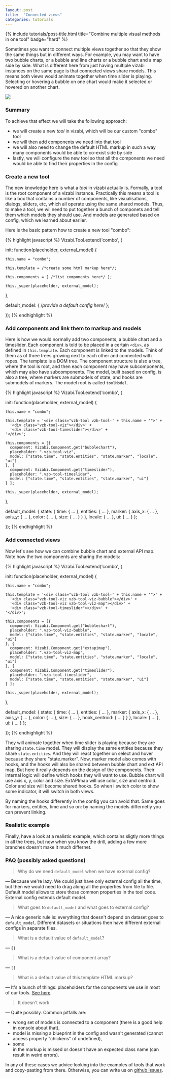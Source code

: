 ```yaml
---
layout: post
title:  "Connected views"
categories: tutorials
---
```


{%
  include tutorials/post-title.html
  title="Combine multiple visual methods in one tool"
  badge="hard"
%}
<!--more-->

Sometimes you want to connect multiple views together so that they show the same things but in different ways. For example, you may want to have two bubble charts, or a bubble and line charts or a bubble chart and a map side by side. What is different here from just having multiple vizabi instances on the same page is that connected views share models. This means both views would animate together when time slider is playing. Selecting or hovering a bubble on one chart would make it selected or hovered on another chart.

![](/assets/images/connected-views-demo.gif)

### Summary  

To achieve that effect we will take the following approach:
- we will create a new _tool_ in vizabi, which will be our custom "combo" tool
- we will then add components we need into that tool
- we will also need to change the default HTML markup in such a way many components would be able to co-exist side by side
- lastly, we will configure the new tool so that all the components we need would be able to find their properties in the config

### Create a new tool

The new knowledge here is what a _tool_ in vizabi actually is. Formally, a tool is the root component of a vizabi instance. Practically this means a tool is like a box that contains a number of components, like visualisations, dialogs, sliders, etc, which all operate using the same shared models. Thus, to make a tool, we wil need to put together a bunch of componets and tell them which models they should use. And models are generated based on config, which we learned about earlier.

Here is the basic pattern how to create a new tool "combo":

{% highlight javascript %}
Vizabi.Tool.extend('combo', {

  init: function(placeholder, external_model) {

    this.name = "combo";

    this.template = /*create some html markup here*/;

    this.components = [ /*list components here*/ ];

    this._super(placeholder, external_model);
  },

  default_model: { /*provide a default config here*/ };
 
});
{% endhighlight %}

### Add components and link them to markup and models

Here is how we would normally add two components, a bubble chart and a timeslider. Each component is told to be placed in a certain `<div>`, as defined in `this.template`. Each component is linked to the models. Think of them as of three trees growing next to each other and connected with ropes. The template is a DOM tree. The component structure is also a tree, where the tool is root, and then each component may have subcomponents, which may also have subcomponents. The model, built based on config, is also a tree, where markers are submodels of state, and hooks are submodels of markers. The model root is called `toolModel`.

{% highlight javascript %}
Vizabi.Tool.extend('combo', {

  init: function(placeholder, external_model) {

    this.name = "combo";

    this.template = '<div class="vzb-tool vzb-tool-' + this.name + '">' +
      '<div class="vzb-tool-viz"></div>' +
      '<div class="vzb-tool-timeslider"></div>' +
    '</div>';

    this.components = [{
      component: Vizabi.Component.get("bubblechart"),
      placeholder: ".vzb-tool-viz",
      model: ["state.time", "state.entities", "state.marker", "locale", "ui"]
    }, {
      component: Vizabi.Component.get("timeslider"),
      placeholder: ".vzb-tool-timeslider",
      model: ["state.time", "state.entities", "state.marker", "ui"]
    } ];

    this._super(placeholder, external_model);
  },

  default_model: {
    state: {
      time: { ... },
      entities: { ... },
      marker: {
        axis_x: { ... },
        axis_y: { ... },
        color: { ... },
        size: { ... }
      }
    },
    locale: { ... },
    ui: { ... }
  };
 
});
{% endhighlight %}

### Add connected views

Now let's see how we can combine bubble chart and external API map. Note how the two components are sharing the models:

{% highlight javascript %}
Vizabi.Tool.extend('combo', {

  init: function(placeholder, external_model) {

    this.name = "combo";

    this.template = '<div class="vzb-tool vzb-tool-' + this.name + '">' +
      '<div class="vzb-tool-viz vzb-tool-viz-bubble"></div>' +
      '<div class="vzb-tool-viz vzb-tool-viz-map"></div>' +
      '<div class="vzb-tool-timeslider"></div>' +
    '</div>';

    this.components = [{
      component: Vizabi.Component.get("bubblechart"),
      placeholder: ".vzb-tool-viz-bubble",
      model: ["state.time", "state.entities", "state.marker", "locale", "ui"]
    }, {    
      component: Vizabi.Component.get("extapimap"),
      placeholder: ".vzb-tool-viz-map",
      model: ["state.time", "state.entities", "state.marker", "locale", "ui"]
    }, {
      component: Vizabi.Component.get("timeslider"),
      placeholder: ".vzb-tool-timeslider",
      model: ["state.time", "state.entities", "state.marker", "ui"]
    } ];

    this._super(placeholder, external_model);
  },

  default_model: {
    state: {
      time: { ... },
      entities: { ... },
      marker: {
        axis_x: { ... },
        axis_y: { ... },
        color: { ... },
        size: { ... },
        hook_centroid: { ... }
      }
    },
    locale: { ... },
    ui: { ... }
  };
 
});
{% endhighlight %}

They will animate together when time slider is playing because they are sharing `state.time` model. They will display the same entities because they share `state.entities`. And they will react together on select and hover because they share "state.marker". Now, marker model also comes with hooks, and the hooks will also be shared between bubble chart and ext API map. But here it really depends on the design of the components. Their internal logic will define which hooks they will want to use. Bubble chart will use axis x, y, color and size. ExtAPImap will use color, size and centroid. Color and size will become shared hooks. So when i switch color to show some indicator, it will switch in both views.

By naming the hooks differently in the config you can avoid that. Same goes for markers, entities, time and so on: by naming the models differnetly you can prevent linking. 

### Realistic example

Finally, have a look at a realistic example, which contains sligtly more things in all the trees, but now when you know the drill, adding a few more branches doesn't make it much differnet.

### PAQ (possibly asked questions)
> Why do we need `default_model` when we have external config?  

— Because we're lazy. We could just have only external config all the time, but then we would need to drag along all the properties from file to file. Default model allows to store those common properties in the tool code. External config extends default model.

> What goes to `default_model` and what goes to external config?

— A nice generic rule is: everything that doesn't depend on dataset goes to `default_model`. Different datasets or situations then have different external configs in separate files.

> What is a default value of `default_model`?

— `{}`

> What is a default value of component array?

— `[]`

> What is a default value of this.template HTML markup?

— It's a bunch of things: placeholders for the components we use in most of our tools. [See here](https://github.com/vizabi/vizabi/blob/develop/src/base/tool.js#L103-L129)

> It doesn't work

— Quite possibly. Common pitfalls are: 
- wrong set of models is connected to a component (there is a good help in console about that),
- model is missing a blueprint in the config and wasn't generated (cannot access property "chickens" of undefined),
- some <div> in the markup is missed or doesn't have an expected class name (can result in weird errors).  

In any of these cases we advice looking into the examples of tools that work and copy-pasting from there. Otherwise, you can write us on [github issues](https://github.com/vizabi/vizabi/issues). 


